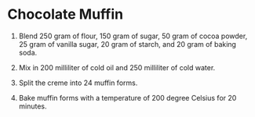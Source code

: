 Chocolate Muffin
================

1. Blend 250 gram of flour, 150 gram of sugar, 50 gram of cocoa powder, 25 gram of vanilla sugar, 20 gram of starch, and 20 gram of baking soda.

2. Mix in 200 milliliter of cold oil and 250 milliliter of cold water.

3. Split the creme into 24 muffin forms.

4. Bake muffin forms with a temperature of 200 degree Celsius for 20 minutes.
